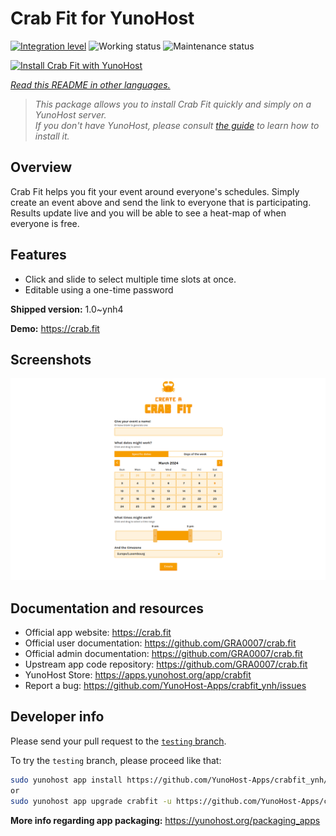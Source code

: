 <!--
N.B.: This README was automatically generated by <https://github.com/YunoHost/apps/tree/master/tools/readme_generator>
It shall NOT be edited by hand.
-->

# Crab Fit for YunoHost

[![Integration level](https://dash.yunohost.org/integration/crabfit.svg)](https://ci-apps.yunohost.org/ci/apps/crabfit/) ![Working status](https://ci-apps.yunohost.org/ci/badges/crabfit.status.svg) ![Maintenance status](https://ci-apps.yunohost.org/ci/badges/crabfit.maintain.svg)

[![Install Crab Fit with YunoHost](https://install-app.yunohost.org/install-with-yunohost.svg)](https://install-app.yunohost.org/?app=crabfit)

*[Read this README in other languages.](./ALL_README.md)*

> *This package allows you to install Crab Fit quickly and simply on a YunoHost server.*  
> *If you don't have YunoHost, please consult [the guide](https://yunohost.org/install) to learn how to install it.*

## Overview

Crab Fit helps you fit your event around everyone's schedules.
Simply create an event above and send the link to everyone that is participating.
Results update live and you will be able to see a heat-map of when everyone is free.

## Features

- Click and slide to select multiple time slots at once.
- Editable using a one-time password


**Shipped version:** 1.0~ynh4

**Demo:** <https://crab.fit>

## Screenshots

![Screenshot of Crab Fit](./doc/screenshots/main.png)

## Documentation and resources

- Official app website: <https://crab.fit>
- Official user documentation: <https://github.com/GRA0007/crab.fit>
- Official admin documentation: <https://github.com/GRA0007/crab.fit>
- Upstream app code repository: <https://github.com/GRA0007/crab.fit>
- YunoHost Store: <https://apps.yunohost.org/app/crabfit>
- Report a bug: <https://github.com/YunoHost-Apps/crabfit_ynh/issues>

## Developer info

Please send your pull request to the [`testing` branch](https://github.com/YunoHost-Apps/crabfit_ynh/tree/testing).

To try the `testing` branch, please proceed like that:

```bash
sudo yunohost app install https://github.com/YunoHost-Apps/crabfit_ynh/tree/testing --debug
or
sudo yunohost app upgrade crabfit -u https://github.com/YunoHost-Apps/crabfit_ynh/tree/testing --debug
```

**More info regarding app packaging:** <https://yunohost.org/packaging_apps>
